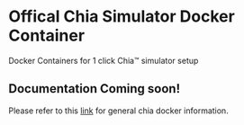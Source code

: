 # Offical Chia Simulator Docker Container
 Docker Containers for 1 click Chia™ simulator setup 
## Documentation Coming soon!
Please refer to this [link](https://github.com/Chia-Network/chia-docker/blob/main/readme.md) for general chia docker information.